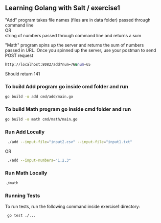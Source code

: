 
## Learning Golang with Salt / exercise1

"Add" program takes file names (files are in data folder) passed through command line<br> 
OR <br>
string of numbers passed through command line and returns a sum


"Math" program spins up the server and returns the sum of numbers passed in URL.
Once you spinned up the server, use your postman to send POST request
```bash
http://localhost:8082/add?num=76&num=65
```
Should return 141

### To build Add program go inside cmd folder and run
```bash
go build -o add cmd/add/main.go
```

### To build Math program go inside cmd folder and run
```bash
go build -o math cmd/math/main.go
```

### Run Add Locally

```bash
 ./add --input-file="input2.csv" --input-file="input1.txt"
```
OR
```bash
 ./add --input-numbers="1,2,3" 
```

### Run Math Locally
```bash
./math
```

### Running Tests
To run tests, run the following command inside exercise1 directory:

```bash
 go test ./...
```

